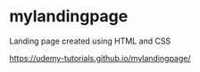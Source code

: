 # mylandingpage
Landing page created using HTML and CSS

https://udemy-tutorials.github.io/mylandingpage/
